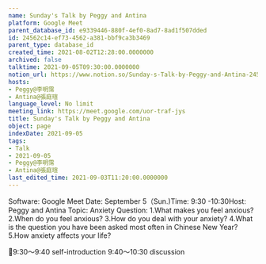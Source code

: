 ```yaml
---
name: Sunday's Talk by Peggy and Antina
platform: Google Meet
parent_database_id: e9339446-880f-4ef0-8ad7-8ad1f507dded
id: 24562c14-ef73-4562-a381-bbf9ca3b3469
parent_type: database_id
created_time: 2021-08-02T12:28:00.0000000
archived: false
talktime: 2021-09-05T09:30:00.0000000
notion_url: https://www.notion.so/Sunday-s-Talk-by-Peggy-and-Antina-24562c14ef734562a381bbf9ca3b3469
hosts:
- Peggy@李明霈
- Antina@張庭瑄
language_level: No limit
meeting_link: https://meet.google.com/uor-traf-jys
title: Sunday's Talk by Peggy and Antina
object: page
indexDate: 2021-09-05
tags:
- Talk
- 2021-09-05
- Peggy@李明霈
- Antina@張庭瑄
last_edited_time: 2021-09-03T11:20:00.0000000
---
```


Software: Google Meet
Date: September 5（Sun.)Time: 9:30 -10:30Host: Peggy and Antina Topic: Anxiety
Question:
 1.What makes you feel anxious?2.When do you feel anxious?
3.How do you deal with your anxiety?
4.What is the question you have been asked most often in Chinese New Year?
5.How anxiety affects your life?

📅9:30～9:40 self-introduction 9:40～10:30 discussion





